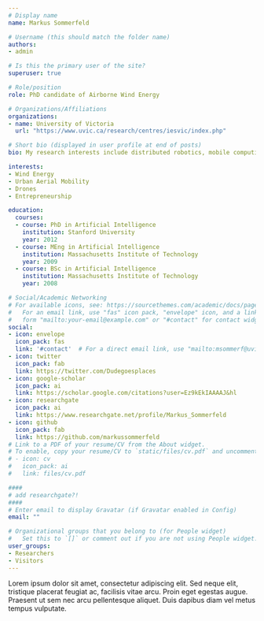 ```yaml
---
# Display name
name: Markus Sommerfeld

# Username (this should match the folder name)
authors:
- admin

# Is this the primary user of the site?
superuser: true

# Role/position
role: PhD candidate of Airborne Wind Energy

# Organizations/Affiliations
organizations:
- name: University of Victoria
  url: "https://www.uvic.ca/research/centres/iesvic/index.php"

# Short bio (displayed in user profile at end of posts)
bio: My research interests include distributed robotics, mobile computing and programmable matter.

interests:
- Wind Energy
- Urban Aerial Mobility
- Drones
- Entrepreneurship

education:
  courses:
  - course: PhD in Artificial Intelligence
    institution: Stanford University
    year: 2012
  - course: MEng in Artificial Intelligence
    institution: Massachusetts Institute of Technology
    year: 2009
  - course: BSc in Artificial Intelligence
    institution: Massachusetts Institute of Technology
    year: 2008

# Social/Academic Networking
# For available icons, see: https://sourcethemes.com/academic/docs/page-builder/#icons
#   For an email link, use "fas" icon pack, "envelope" icon, and a link in the
#   form "mailto:your-email@example.com" or "#contact" for contact widget.
social:
- icon: envelope
  icon_pack: fas
  link: '#contact'  # For a direct email link, use "mailto:msommerf@uvic.ca".
- icon: twitter
  icon_pack: fab
  link: https://twitter.com/Dudegoesplaces
- icon: google-scholar
  icon_pack: ai
  link: https://scholar.google.com/citations?user=Ez9kEkIAAAAJ&hl
- icon: researchgate
  icon_pack: ai
  link: https://www.researchgate.net/profile/Markus_Sommerfeld
- icon: github
  icon_pack: fab
  link: https://github.com/markussommerfeld
# Link to a PDF of your resume/CV from the About widget.
# To enable, copy your resume/CV to `static/files/cv.pdf` and uncomment the lines below.
# - icon: cv
#   icon_pack: ai
#   link: files/cv.pdf

####
# add researchgate?!
####
# Enter email to display Gravatar (if Gravatar enabled in Config)
email: ""

# Organizational groups that you belong to (for People widget)
#   Set this to `[]` or comment out if you are not using People widget.
user_groups:
- Researchers
- Visitors
---
```




Lorem ipsum dolor sit amet, consectetur adipiscing elit. Sed neque elit, tristique placerat feugiat ac, facilisis vitae arcu. Proin eget egestas augue. Praesent ut sem nec arcu pellentesque aliquet. Duis dapibus diam vel metus tempus vulputate.